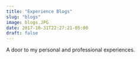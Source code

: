 ```yaml
---
title: "Experience Blogs"
slug: "blogs"
image: blogs.JPG
date: 2017-10-31T22:27:21-05:00
draft: false
---
```


A door to my personal and professional experiences.